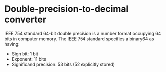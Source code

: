 # Double-precision-to-decimal converter
 IEEE 754 standard 64-bit double precision is a number format occupying  64 bits in computer memory.
 The IEEE 754 standard specifies a binary64 as having:

 - Sign bit: 1 bit
 - Exponent: 11 bits
 - Significand precision: 53 bits (52 explicitly stored)
  
